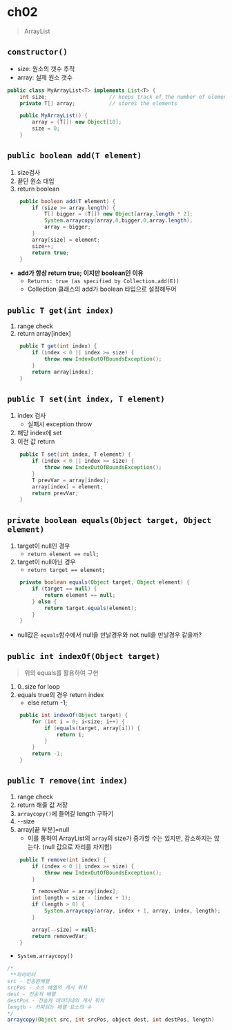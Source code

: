 # ch02
> ArrayList

## `constructor()`
- size: 원소의 갯수 추적
- array: 실제 원소 갯수

```java
public class MyArrayList<T> implements List<T> {
    int size;                    // keeps track of the number of elements
    private T[] array;           // stores the elements

    public MyArrayList() {
        array = (T[]) new Object[10];
        size = 0;
    }
```

## `public boolean add(T element)`
1. size검사
2. 끝단 원소 대입
3. return boolean

```java
    public boolean add(T element) {
        if (size >= array.length) {
            T[] bigger = (T[]) new Object[array.length * 2];
            System.arraycopy(array,0,bigger,0,array.length);
            array = bigger;
        }
        array[size] = element;
        size++;
        return true;
    }
```
- **add가 항상 return true; 이지만 boolean인 이유**
    - `Returns: true (as specified by Collection.add(E))`
    - Collection 클래스의 add가 boolean 타입으로 설정해두어

## `public T get(int index)`
1. range check
2. return array[index]

```java
    public T get(int index) {
        if (index < 0 || index >= size) {
            throw new IndexOutOfBoundsException();
        }
        return array[index];
    }
```

## `public T set(int index, T element)`
1. index 검사
    - 실패시 exception throw
2. 해당 index에 set
3. 이전 값 return
```java
    public T set(int index, T element) {
        if (index < 0 || index >= size) {
            throw new IndexOutOfBoundsException();
        }
        T prevVar = array[index];
        array[index] = element;
        return prevVar;
    }
```
## `private boolean equals(Object target, Object element)`
1. target이 null인 경우
    - `return element == null;`
2. target이 null아닌 경우
    - `return target == element;`

```java
    private boolean equals(Object target, Object element) {
        if (target == null) {
            return element == null;
        } else {
            return target.equals(element);
        }
    }
```

- null값은 `equals`함수에서 null을 만날경우와 not null을 만날경우 같을까?


## `public int indexOf(Object target)`
> 위의 equals를 활용하여 구현
1. 0..size for loop
2. equals true의 경우 return index
    - else return -1;

```java
    public int indexOf(Object target) {
        for (int i = 0; i<size; i++) {
            if (equals(target, array[i])) {
                return i;
            }
        }
        return -1;
    }
```

## `public T remove(int index)`
1. range check
2. return 해줄 값 저장
3. `arraycopy()`에 들어갈 length 구하기
4. --size
5. array[끝 부분]=null
    - 이를 통하여 ArrayList의 `array`의 size가 증가할 수는 있지만, 감소하지는 않는다. (null 값으로 자리를 차지함)

```java
    public T remove(int index) {
        if (index < 0 || index >= size) {
            throw new IndexOutOfBoundsException();
        }

        T removedVar = array[index];
        int length = size - (index + 1);
        if (length > 0) {
            System.arraycopy(array, index + 1, array, index, length);
        }

        array[--size] = null;
        return removedVar;
    }
```


- `System.arraycopy()`
```java
/*
 **파라미터
src - 전송원배열
srcPos - 소스 배열의 개시 위치
dest - 전송처 배열
destPos - 전송처 데이터내의 게시 위치 
length - 카피되는 배열 요소의 수
*/
arraycopy(Object src, int srcPos, object dest, int destPos, length)
```
